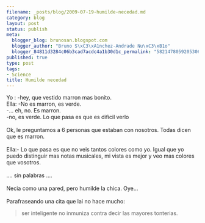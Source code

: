 ```yaml
--- 
filename: _posts/blog/2009-07-19-humilde-necedad.md
category: blog
layout: post
status: publish
meta: 
  blogger_blog: brunosan.blogspot.com
  blogger_author: "Bruno S\xC3\xA1nchez-Andrade Nu\xC3\xB1o"
  blogger_84811d3284c06b3cad7acdc4a1b30d1c_permalink: "582147805920530670"
published: true
type: post
tags: 
- Science
title: Humilde necedad
---
```

Yo : -hey, que vestido marron mas bonito.<br />Ella: -No es marron, es verde.<br />-... eh, no. Es marron.<br />-no, es verde. Lo que pasa es que es dificil verlo<br /><br />Ok, le preguntamos a 6 personas que estaban con nosotros. Todas dicen que es marron.<br /><br />Ella:- Lo que pasa es que no veis tantos colores como yo. Igual que yo puedo distinguir mas notas musicales, mi vista es mejor y veo mas colores que vosotros.<br /><br />.... sin palabras ....<br /><br />Necia como una pared, pero humilde la chica. Oye...<br /><br />Parafraseando una cita que lai no hace mucho: <br /><blockquote>ser inteligente no inmuniza contra decir las mayores tonterias.</blockquote>
